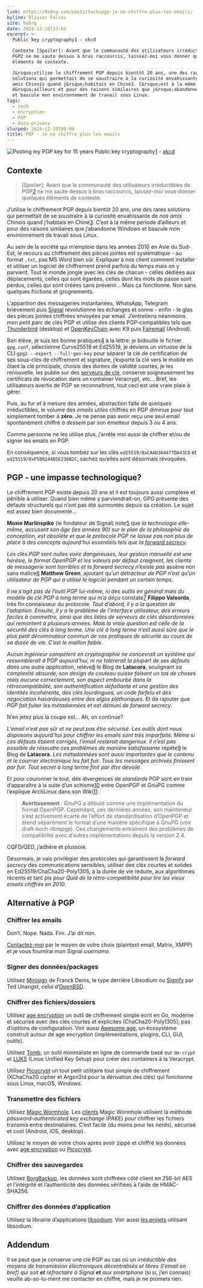 ```yaml
---
link: https://9x0rg.com/posts/tech/pgp-je-ne-chiffre-plus-les-emails/
byline: Olivier Falcoz
site: 9x0rg
date: 2024-12-10T23:03
excerpt: >-
  Public key cryptography1 - xkcd

  Contexte [Spoiler]: Avant que le communauté des utilisateurs irréductibles de
  PGP2 ne me saute dessus à bras raccourcis, laissez-moi vous donner quelques
  éléments de contexte.

  J&rsquo;utilise le chiffrement PGP depuis bientôt 20 ans, une des rares
  solutions qui permettait de se soustraire à la curiosité envahissante de nos
  amis Chinois quand j&rsquo;habitais en Chine3. C&rsquo;est à la même période
  d&rsquo;ailleurs et pour des raisons similaires que j&rsquo;abandonne Windows
  et bascule mon environnement de travail sous Linux.
tags:
  - tech
  - encryption
  - PGP
  - data-privacy
slurped: 2024-12-19T09:00
title: PGP - Je ne chiffre plus les emails
---
```


![Posting my PGP key for 15 years](app://obsidian.md/images/xkcd-pgp-public-key.png "I guess I should be signing stuff, but I've never been sure what to sign. Maybe if I post my private key, I can crowdsource my decisions about what to sign.") Public key cryptography[1](#fn:1) - [xkcd](https://www.explainxkcd.com/wiki/index.php/1553:_Public_Key)

## Contexte

> [Spoiler]: Avant que le communauté des utilisateurs irréductibles de PGP[2](#fn:2) ne me saute dessus à bras raccourcis, laissez-moi vous donner quelques éléments de contexte.

J’utilise le chiffrement PGP depuis bientôt 20 ans, une des rares solutions qui permettait de se soustraire à la curiosité envahissante de _nos amis_ Chinois quand j’habitais en Chine[3](#fn:3). C’est à la même période d’ailleurs et pour des raisons similaires que j’abandonne Windows et bascule mon environnement de travail sous Linux.

Au sein de la société qui m’emploie dans les années 2010 en Asie du Sud-Est, le recours au chiffrement des pièces jointes est systématique - au format `.txt`, pas MS Word bien sûr. Expliquer à nos client comment installer et utiliser un logiciel de chiffrement prend parfois du temps mais on y parvient. Tout le monde jongle avec les clés de chacun - celles dédiées aux déplacements, celles qui sont égarées, celles dont les mots de passe sont perdus, celles qui sont créées sans prévenir… Mais ça fonctionne. Non sans quelques frictions et grognements.

L’apparition des messageries instantanées, WhatsApp, Telegram brièvement puis [Signal](https://signal.org/) révolutionne les échanges et sonne - enfin - le glas des pièces jointes chiffrées envoyées par email. J’entretiens néanmoins mon petit parc de clés PGP et utilise des clients PGP-compatibles tels que [Thunderbird](https://www.thunderbird.net/) (desktop) et [OpenKeyChain](https://www.openkeychain.org/) avec K9 puis [Fairemail](https://email.faircode.eu/) (Android).

Bon élève, je suis les bonne pratiques[4](#fn:4) à la lettre: je bidouille le fichier `gpg.conf`, sélectionne Curve25519 et Ed25519, je deviens un virtuose de la CLI `gpg2 --expert --full-gen-key` pour séparer la clé de certification de ses sous-clés de chiffrement et signature, j’exporte la clé vers le mobile en ôtant la clé principale, choisis des durées de validité courtes, je les renouvelle, les publie sur des [serveurs de clé](https://wiki.archlinux.org/title/OpenPGP#Keyserver), conserve soigneusement les certificats de révocation dans un container Veracrypt, etc… Bref, les utilisateurs avertis de PGP se reconnaîtront, tout ceci est une vraie plaie à gérer.

Puis, au fur et à mesure des années, abstraction faite de quelques irréductibles, le volume des _emails utiles_ chiffrés en PGP diminue pour tout simplement tomber à **zéro**. Je ne pense pas avoir reçu une seul email spontanément chiffré _à dessein_ par son émetteur depuis 3 ou 4 ans.

Comme personne ne les utilise plus, j’arrête moi aussi de chiffrer et/ou de signer les emails en PGP.

En conséquence, si vous tombez sur les clés `ed25519/0xCAAD364477DA43C8` et `ed25519/0xF509244B5E236B2C`, sachez qu’elles sont désormais révoquées.

## PGP - une impasse technologique?

Le chiffrement PGP existe depuis 20 ans et il est toujours aussi complexe et pénible à utiliser. Quand bien même y parviendrait-on, GPG présente des défauts structurels qui n’ont pas été surmontés depuis sa création. Le sujet est assez bien documenté…

**Moxie Marlinspike** (le fondateur de Signal) note[5](#fn:5) que _la technologie elle-même, accusant son âge (les années 90) sur le plan de la philosophie de conception, est obsolète et que le protocole PGP ne laisse pas non plus de place à des concepts aujourd’hui essentiels tels que la [forward secrecy](https://en.wikipedia.org/wiki/Forward_secrecy)._

_Les clés PGP sont nulles voire dangereuses, leur gestion manuelle est une hérésie, le format OpenPGP et les valeurs par défaut craignent, les clients de messagerie sont horribles et la _forward secrecy_ n’existe pas_ assène non sans malice[6](#fn:6) **Matthew Green**, ajoutant qu’_un détracteur de PGP n’est qu’un utilisateur de PGP qui a utilisé le logiciel pendant un certain temps_.

_Il ne s’agit pas de l’outil PGP lui-même, ni des outils en général mais du modèle de clé PGP à long terme qui m’a déçu_ constate[7](#fn:7) **Filippo Valsorda**, très fin connaisseur du protocole. _Tout d’abord, il y a la question de l’adoption. Ensuite, il y a le problème de l’interface utilisateur, des erreurs faciles à commettre, ainsi que des listes de serveurs de clés désordonnées qui remontent à plusieurs années. Mais la vraie question est celle de la sécurité des clés à long terme. Une clé à long terme n’est aussi sûre que le plus petit dénominateur commun de vos pratiques de sécurité au cours de sa durée de vie. C’est le maillon faible_.

_Aucun ingénieur compétent en cryptographie ne concevrait un système qui ressemblerait à PGP aujourd’hui, ni ne tolérerait la plupart de ses défauts dans une autre application_, relève[8](#fn:8) le Blog de **Latacora**, soulignant _sa complexité absurde, son design de couteau suisse faisant un tas de choses mais aucune correctement, son aspect embourbé dans la rétrocompatibilité, son authentification défaillante et une gestion des identités incohérente, des clés lourdingues, un code farfelu et des négociation hasardeuses entre des algos pléthoriques_. Et de rajouter que _PGP fait fuiter les métadonnées et est démuni de forward secrecy_.

N’en jetez plus la coupe est… Ah, on continue?

_L’email n’est pas sûr et ne peut pas être sécurisé. Les outils dont nous disposons aujourd’hui pour chiffrer les emails sont très imparfaits. Même si ces défauts étaient corrigés, l’email resterait dangereux. Il n’est pas possible de résoudre ces problèmes de manière satisfaisante_ répète[9](#fn:9) le Blog de **Latacora**. _Les métadonnées sont aussi importantes que le contenu et le courrier électronique les fait fuir. Tous les messages archivés finissent par fuir. Tout secret à long terme finit par être dévoilé_.

Et pour couronner le tout, des divergences de _standards_ PGP sont en train d’apparaître à la suite d’un schisme[10](#fn:10) entre OpenPGP et GnuPG comme l’explique ArchLinux dans son Wiki[11](#fn:11):

> **Avertissement** : GnuPG a débuté comme une implémentation du format OpenPGP. Cependant, ces dernières années, son mainteneur s’est activement écarté de l’effort de standardisation d’OpenPGP et étend séparément le format d’une manière spécifique à GnuPG (voir draft-koch-librepgp). Ces changements entraînent des problèmes de compatibilité avec d’autres implémentations depuis la version 2.4.

CQFD/QED, j’adhère et plussoie.

Désormais, je vais privilégier des protocoles qui garantissent la _forward secrecy_ des communications sensibles, utiliser des clés courtes et solides en Ed25519/ChaCha20-Poly1305, à la durée de vie réduite, aux algorithmes récents et tant pis pour _Quid de la rétro-compatibilité pour lire les vieux emails chiffrés en 2010_.

## Alternative à PGP

### Chiffrer les emails

Don’t. Nope. Nada. Fini. J’ai dit non.

[Contactez-moi](https://9x0rg.com/about/#contact) par le moyen de votre choix (plaintext email, Matrix, XMPP) et je vous fournirai mon Signal _username_.

### Signer des données/packages

Utilisez [Minisign](https://github.com/jedisct1/minisign) de Franck Denis, le type derrière Libsodium ou [Signify](https://man.openbsd.org/signify) par Ted Unangst, celui d’[OpenBSD](app://obsidian.md/(https://www.openbsd.org/papers/bsdcan-signify.html)).

### Chiffrer des fichiers/dossiers

Utilisez [age encryption](https://github.com/FiloSottile/age) un outil de chiffrement simple écrit en Go, moderne et sécurisé avec des clés courtes et explicites (ChaCha20-Poly1305), pas d’options de configuration. Voir aussi [Awesome age](https://github.com/FiloSottile/awesome-age), un écosystème construit autour de age encryption (implémentations, plugins, CLI, GUI, outils).

Utilisez [Tomb](https://github.com/dyne/tomb), un outil minimaliste en ligne de commande basé sur `dm-crypt` et [LUKS](https://gitlab.com/cryptsetup/cryptsetup/-/blob/main/README.md) (Linux Unified Key Setup) pour créer des containers à la Veracrypt.

Utilisez [Picocrypt](https://github.com/Picocrypt/Picocrypt) un tout petit utilitaire tout simple de chiffrement (XChaCha20 cipher et Argon2id pour la dérivation des clés) qui fonctionne sous Linux, macOS, Windows.

### Transmettre des fichiers

Utilisez [Magic Wormhole](https://github.com/warner/magic-wormhole). Les [clients](https://magic-wormhole.readthedocs.io/en/latest/ecosystem.html#end-user-client-applications) Magic Wormhole utilisent la méthode _password-authenticated key exchange_ (PAKE) pour chiffrer les fichiers transmis entre destinataires. C’est facile (du moins pour les _nerds_), sécurisé et cool (Android, iOS, desktop).

Utilisez le moyen de votre choix après avoir zippé et chiffré les données avec [age encryption](https://github.com/FiloSottile/age) ou [Picocrypt](https://github.com/Picocrypt/Picocrypt).

### Chiffrer des sauvegardes

Utilisez [BorgBackup](https://github.com/borgbackup/borg), les données sont chiffrées côté client en 256-bit AES et l’intégrité et l’authenticité des données vérifiées à l’aide de HMAC-SHA256.

### Chiffrer des données d’application

Utilisez la librairie d’applications [libsodium](https://github.com/jedisct1/libsodium). Voir aussi [les projets](https://doc.libsodium.org/libsodium_users) utilisant libsodium.

## Addendum

Il se peut que je conserve une clé PGP au cas où un _irréductible des moyens de transmission électroniques décentralisés et libres (l’email en bref) qui soit **et** réfractaire à Signal **et** aux smartphone_ (si si, j’en connais) veuille ab-so-lu-ment me contacter en chiffré, mais je ne promets rien.